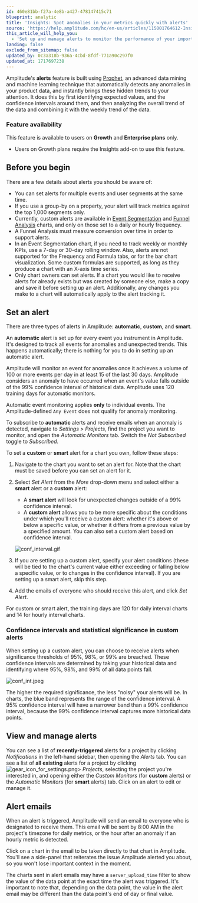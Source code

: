 ```yaml
---
id: 460e81bb-f27a-4e8b-a427-478147415c71
blueprint: analytic
title: 'Insights: Spot anomalies in your metrics quickly with alerts'
source: 'https://help.amplitude.com/hc/en-us/articles/115001764612-Insights-Spot-anomalies-in-your-metrics-quickly-with-alerts'
this_article_will_help_you:
  - 'Set up and manage alerts to monitor the performance of your important project metrics'
landing: false
exclude_from_sitemap: false
updated_by: 0c3a318b-936a-4cbd-8fdf-771a90c297f0
updated_at: 1717697238
---
```

Amplitude's **alerts** feature is built using [Prophet](https://facebook.github.io/prophet/), an advanced data mining and machine learning technique that automatically detects any anomalies in your product data, and instantly brings these hidden trends to your attention. It does this by first identifying expected values, and the confidence intervals around them, and then analyzing the overall trend of the data and combining it with the weekly trend of the data. 

### Feature availability

This feature is available to users on **Growth** and **Enterprise plans** only.

* Users on Growth plans require the Insights add-on to use this feature.

## Before you begin

There are a few details about alerts you should be aware of:

* You can set alerts for multiple events and user segments at the same time.
* If you use a group-by on a property, your alert will track metrics against the top 1,000 segments only.
* Currently, custom alerts are available in [Event Segmentation](/docs/analytics/charts/event-segmentation/event-segmentation-build) and [Funnel Analysis](/docs/analytics/charts/funnel-analysis/funnel-analysis-build) charts, and only on those set to a daily or hourly frequency.
* A Funnel Analysis must measure conversion over time in order to support alerts.
* In an Event Segmentation chart, if you need to track weekly or monthly KPIs, use a 7-day or 30-day rolling window. Also, alerts are not supported for the Frequency and Formula tabs, or for the bar chart visualization. Some custom formulas are supported, as long as they produce a chart with an X-axis time series.
* Only chart owners can set alerts. If a chart you would like to receive alerts for already exists but was created by someone else, make a copy and save it before setting up an alert. Additionally, any changes you make to a chart will automatically apply to the alert tracking it.

## Set an alert

There are three types of alerts in Amplitude: **automatic**, **custom**, and **smart**.

An **automatic** alert is set up for every event you instrument in Amplitude. It's designed to track all events for anomalies and unexpected trends. This happens automatically; there is nothing for you to do in setting up an automatic alert.

Amplitude will monitor an event for anomalies once it achieves a volume of 100 or more events per day in at least 15 of the last 30 days. Amplitude considers an anomaly to have occurred when an event's value falls outside of the 99% confidence interval of historical data. Amplitude uses 120 training days for automatic monitors.

Automatic event monitoring applies **only** to individual events. The Amplitude-defined `Any Event` does not qualify for anomaly monitoring.

To subscribe to **automatic** alerts and receive emails when an anomaly is detected, navigate to *Settings > Projects,* find the project you want to monitor, and open the *Automatic Monitors* tab. Switch the *Not Subscribed* toggle to *Subscribed*.

To set a **custom** or **smart** alert for a chart you own, follow these steps:

1. Navigate to the chart you want to set an alert for. Note that the chart must be saved before you can set an alert for it.
2. Select *Set Alert* from the *More* drop-down menu and select either a **smart** alert or a **custom** alert:

    * A **smart alert** will look for unexpected changes outside of a 99% confidence interval.
    * A **custom alert** allows you to be more specific about the conditions under which you'll receive a custom alert: whether it's above or below a specific value, or whether it differs from a previous value by a specified amount. You can also set a custom alert based on confidence interval.

    ![conf_interval.gif](/docs/output/img/analytics/conf_interval.gif)

3. If you are setting up a custom alert, specify your alert conditions (these will be tied to the chart's current value either exceeding or falling below a specific value, or to changes in the confidence interval). If you are setting up a smart alert, skip this step.
4. Add the emails of everyone who should receive this alert, and click *Set Alert*.

For custom or smart alert, the training days are 120 for daily interval charts and 14 for hourly interval charts.

### Confidence intervals and statistical significance in custom alerts

When setting up a custom alert, you can choose to receive alerts when significance thresholds of 95%, 98%, or 99% are breached. These confidence intervals are determined by taking your historical data and identifying where 95%, 98%, and 99% of all data points fall.

![conf_int.jpeg](/docs/output/img/analytics/conf_int.jpeg)

The higher the required significance, the less "noisy" your alerts will be. In charts, the blue band represents the range of the confidence interval. A 95% confidence interval will have a narrower band than a 99% confidence interval, because the 99% confidence interval captures more historical data points.

## View and manage alerts

You can see a list of **recently-triggered** alerts for a project by clicking *Notifications* in the left-hand sidebar, then opening the *Alerts* tab. You can see a list of **all existing** alerts for a project by clicking ![gear_icon_for_settings.png](/docs/output/img/analytics/gear_icon_for_settings.png)*> Projects*, selecting the project you're interested in, and opening either the *Custom Monitors* (for **custom** alerts) or the *Automatic Monitors* (for **smart** alerts) tab. Click on an alert to edit or manage it.

## Alert emails

When an alert is triggered, Amplitude will send an email to everyone who is designated to receive them. This email will be sent by 8:00 AM in the project's timezone for daily metrics, or the hour after an anomaly if an hourly metric is detected.

Click on a chart in the email to be taken directly to that chart in Amplitude. You'll see a side-panel that reiterates the issue Amplitude alerted you about, so you won't lose important context in the moment.

The charts sent in alert emails may have a `server_upload_time` filter to show the value of the data point at the exact time the alert was triggered. It's important to note that, depending on the data point, the value in the alert email may be different than the data point's end of day or final value.